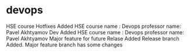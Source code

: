 # devops
HSE course 
Hotfixes Added
HSE course name : Devops
professor name: Pavel Akhtyamov
Dev Added
HSE course name : Devops
professor name: Pavel Akhtyamov
Major feature for future Relase Added
Release branch Added.
Major feature branch has some changes